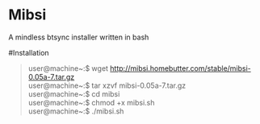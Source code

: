 Mibsi
=====

A mindless btsync installer written in bash


#Installation
>
>user@machine~:$ wget 
http://mibsi.homebutter.com/stable/mibsi-0.05a-7.tar.gz  
>user@machine~:$ tar xzvf mibsi-0.05a-7.tar.gz  
>user@machine~:$ cd mibsi  
>user@machine~:$ chmod +x mibsi.sh  
>user@machine~:$ ./mibsi.sh  
>


